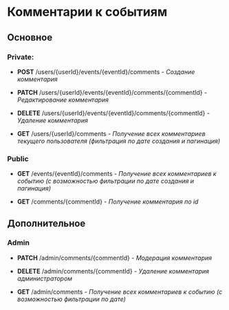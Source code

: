 # Комментарии к событиям
## Основное
### Private:
- **POST** /users/{userId}/events/{eventId}/comments - *Создание комментария*

- **PATCH** /users/{userId}/events/{eventId}/comments/{commentId} - *Редактирование комментария*

- **DELETE** /users/{userId}/events/{eventId}/comments/{commentId} - *Удаление комментария*

- **GET** /users/{userId}/comments - *Получение всех комментариев текущего пользователя (фильтрация по дате создания и пагинация)*

### Public
- **GET** /events/{eventId}/comments - *Получение всех комментариев к событию (с возможностью фильтрации по дате создания и пагинация)*

- **GET** /comments/{commentId} - *Получение комментария по id*

## Дополнительное
### Admin
- **PATCH** /admin/comments/{commentId} - *Модерация комментария*

- **DELETE** /admin/comments/{commentId} - *Удаление комментария администратором*

- **GET** /admin/comments - *Получение всех комментариев к событию (с возможностью фильтрации по дате)*